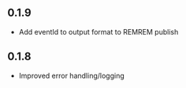 ## 0.1.9
- Add eventId to output format to REMREM publish


## 0.1.8
- Improved error handling/logging

